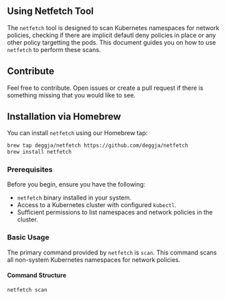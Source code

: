 ## Using Netfetch Tool

The `netfetch` tool is designed to scan Kubernetes namespaces for network policies, checking if there are implicit defautl deny policies in place or any other policy targetting the pods. This document guides you on how to use `netfetch` to perform these scans.

## Contribute
Feel free to contribute. Open issues or create a pull request if there is something missing that you would like to see.

## Installation via Homebrew

You can install `netfetch` using our Homebrew tap:

```sh
brew tap deggja/netfetch https://github.com/deggja/netfetch
brew install netfetch
```

### Prerequisites

Before you begin, ensure you have the following:

- `netfetch` binary installed in your system.
- Access to a Kubernetes cluster with configured `kubectl`.
- Sufficient permissions to list namespaces and network policies in the cluster.

### Basic Usage

The primary command provided by `netfetch` is `scan`. This command scans all non-system Kubernetes namespaces for network policies.

#### Command Structure

```sh
netfetch scan
```
